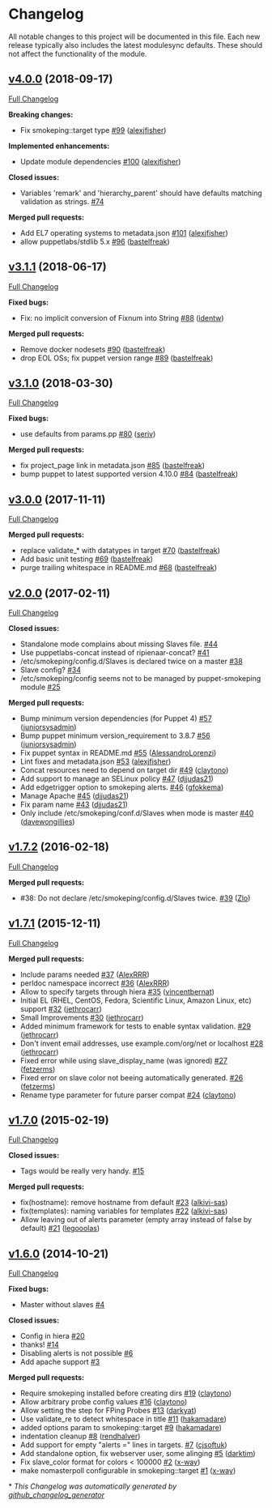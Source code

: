 # Changelog

All notable changes to this project will be documented in this file.
Each new release typically also includes the latest modulesync defaults.
These should not affect the functionality of the module.

## [v4.0.0](https://github.com/voxpupuli/puppet-smokeping/tree/v4.0.0) (2018-09-17)

[Full Changelog](https://github.com/voxpupuli/puppet-smokeping/compare/v3.1.1...v4.0.0)

**Breaking changes:**

- Fix smokeping::target type [\#99](https://github.com/voxpupuli/puppet-smokeping/pull/99) ([alexjfisher](https://github.com/alexjfisher))

**Implemented enhancements:**

- Update module dependencies [\#100](https://github.com/voxpupuli/puppet-smokeping/pull/100) ([alexjfisher](https://github.com/alexjfisher))

**Closed issues:**

- Variables 'remark' and 'hierarchy\_parent' should have defaults matching validation as strings. [\#74](https://github.com/voxpupuli/puppet-smokeping/issues/74)

**Merged pull requests:**

- Add EL7 operating systems to metadata.json [\#101](https://github.com/voxpupuli/puppet-smokeping/pull/101) ([alexjfisher](https://github.com/alexjfisher))
- allow puppetlabs/stdlib 5.x [\#96](https://github.com/voxpupuli/puppet-smokeping/pull/96) ([bastelfreak](https://github.com/bastelfreak))

## [v3.1.1](https://github.com/voxpupuli/puppet-smokeping/tree/v3.1.1) (2018-06-17)

[Full Changelog](https://github.com/voxpupuli/puppet-smokeping/compare/v3.1.0...v3.1.1)

**Fixed bugs:**

- Fix: no implicit conversion of Fixnum into String [\#88](https://github.com/voxpupuli/puppet-smokeping/pull/88) ([identw](https://github.com/identw))

**Merged pull requests:**

- Remove docker nodesets [\#90](https://github.com/voxpupuli/puppet-smokeping/pull/90) ([bastelfreak](https://github.com/bastelfreak))
- drop EOL OSs; fix puppet version range [\#89](https://github.com/voxpupuli/puppet-smokeping/pull/89) ([bastelfreak](https://github.com/bastelfreak))

## [v3.1.0](https://github.com/voxpupuli/puppet-smokeping/tree/v3.1.0) (2018-03-30)

[Full Changelog](https://github.com/voxpupuli/puppet-smokeping/compare/v3.0.0...v3.1.0)

**Fixed bugs:**

- use defaults from params.pp [\#80](https://github.com/voxpupuli/puppet-smokeping/pull/80) ([seriv](https://github.com/seriv))

**Merged pull requests:**

- fix project\_page link in metadata.json [\#85](https://github.com/voxpupuli/puppet-smokeping/pull/85) ([bastelfreak](https://github.com/bastelfreak))
- bump puppet to latest supported version 4.10.0 [\#84](https://github.com/voxpupuli/puppet-smokeping/pull/84) ([bastelfreak](https://github.com/bastelfreak))

## [v3.0.0](https://github.com/voxpupuli/puppet-smokeping/tree/v3.0.0) (2017-11-11)

[Full Changelog](https://github.com/voxpupuli/puppet-smokeping/compare/v2.0.0...v3.0.0)

**Merged pull requests:**

- replace validate\_\* with datatypes in target [\#70](https://github.com/voxpupuli/puppet-smokeping/pull/70) ([bastelfreak](https://github.com/bastelfreak))
- Add basic unit testing [\#69](https://github.com/voxpupuli/puppet-smokeping/pull/69) ([bastelfreak](https://github.com/bastelfreak))
- purge trailing whitespace in README.md [\#68](https://github.com/voxpupuli/puppet-smokeping/pull/68) ([bastelfreak](https://github.com/bastelfreak))

## [v2.0.0](https://github.com/voxpupuli/puppet-smokeping/tree/v2.0.0) (2017-02-11)

[Full Changelog](https://github.com/voxpupuli/puppet-smokeping/compare/v1.7.2...v2.0.0)

**Closed issues:**

- Standalone mode complains about missing Slaves file. [\#44](https://github.com/voxpupuli/puppet-smokeping/issues/44)
- Use puppetlabs-concat instead of ripienaar-concat? [\#41](https://github.com/voxpupuli/puppet-smokeping/issues/41)
- /etc/smokeping/config.d/Slaves is declared twice on a master [\#38](https://github.com/voxpupuli/puppet-smokeping/issues/38)
- Slave config? [\#34](https://github.com/voxpupuli/puppet-smokeping/issues/34)
- /etc/smokeping/config seems not to be managed by puppet-smokeping module [\#25](https://github.com/voxpupuli/puppet-smokeping/issues/25)

**Merged pull requests:**

- Bump minimum version dependencies \(for Puppet 4\) [\#57](https://github.com/voxpupuli/puppet-smokeping/pull/57) ([juniorsysadmin](https://github.com/juniorsysadmin))
- Bump puppet minimum version\_requirement to 3.8.7 [\#56](https://github.com/voxpupuli/puppet-smokeping/pull/56) ([juniorsysadmin](https://github.com/juniorsysadmin))
- Fix puppet syntax in README.md [\#55](https://github.com/voxpupuli/puppet-smokeping/pull/55) ([AlessandroLorenzi](https://github.com/AlessandroLorenzi))
- Lint fixes and metadata.json [\#53](https://github.com/voxpupuli/puppet-smokeping/pull/53) ([alexjfisher](https://github.com/alexjfisher))
- Concat resources need to depend on target dir [\#49](https://github.com/voxpupuli/puppet-smokeping/pull/49) ([claytono](https://github.com/claytono))
- Add support to manage an SELinux policy [\#47](https://github.com/voxpupuli/puppet-smokeping/pull/47) ([djjudas21](https://github.com/djjudas21))
- Add edgetrigger option to smokeping alerts. [\#46](https://github.com/voxpupuli/puppet-smokeping/pull/46) ([gfokkema](https://github.com/gfokkema))
- Manage Apache [\#45](https://github.com/voxpupuli/puppet-smokeping/pull/45) ([djjudas21](https://github.com/djjudas21))
- Fix param name [\#43](https://github.com/voxpupuli/puppet-smokeping/pull/43) ([djjudas21](https://github.com/djjudas21))
- Only include /etc/smokeping/conf.d/Slaves when mode is master [\#40](https://github.com/voxpupuli/puppet-smokeping/pull/40) ([davewongillies](https://github.com/davewongillies))

## [v1.7.2](https://github.com/voxpupuli/puppet-smokeping/tree/v1.7.2) (2016-02-18)

[Full Changelog](https://github.com/voxpupuli/puppet-smokeping/compare/v1.7.1...v1.7.2)

**Merged pull requests:**

- \#38: Do not declare /etc/smokeping/config.d/Slaves twice. [\#39](https://github.com/voxpupuli/puppet-smokeping/pull/39) ([Zlo](https://github.com/Zlo))

## [v1.7.1](https://github.com/voxpupuli/puppet-smokeping/tree/v1.7.1) (2015-12-11)

[Full Changelog](https://github.com/voxpupuli/puppet-smokeping/compare/v1.7.0...v1.7.1)

**Merged pull requests:**

- Include params needed [\#37](https://github.com/voxpupuli/puppet-smokeping/pull/37) ([AlexRRR](https://github.com/AlexRRR))
- perldoc namespace incorrect [\#36](https://github.com/voxpupuli/puppet-smokeping/pull/36) ([AlexRRR](https://github.com/AlexRRR))
- Allow to specify targets through hiera [\#35](https://github.com/voxpupuli/puppet-smokeping/pull/35) ([vincentbernat](https://github.com/vincentbernat))
- Initial EL \(RHEL, CentOS, Fedora, Scientific Linux, Amazon Linux, etc\) support [\#32](https://github.com/voxpupuli/puppet-smokeping/pull/32) ([jethrocarr](https://github.com/jethrocarr))
- Small Improvements [\#30](https://github.com/voxpupuli/puppet-smokeping/pull/30) ([jethrocarr](https://github.com/jethrocarr))
- Added minimum framework for tests to enable syntax validation. [\#29](https://github.com/voxpupuli/puppet-smokeping/pull/29) ([jethrocarr](https://github.com/jethrocarr))
- Don't invent email addresses, use example.com/org/net or localhost [\#28](https://github.com/voxpupuli/puppet-smokeping/pull/28) ([jethrocarr](https://github.com/jethrocarr))
- Fixed error while using slave\_display\_name \(was ignored\) [\#27](https://github.com/voxpupuli/puppet-smokeping/pull/27) ([fetzerms](https://github.com/fetzerms))
- Fixed error on slave color not beeing automatically generated. [\#26](https://github.com/voxpupuli/puppet-smokeping/pull/26) ([fetzerms](https://github.com/fetzerms))
- Rename type parameter for future parser compat [\#24](https://github.com/voxpupuli/puppet-smokeping/pull/24) ([claytono](https://github.com/claytono))

## [v1.7.0](https://github.com/voxpupuli/puppet-smokeping/tree/v1.7.0) (2015-02-19)

[Full Changelog](https://github.com/voxpupuli/puppet-smokeping/compare/v1.6.0...v1.7.0)

**Closed issues:**

- Tags would be really very handy. [\#15](https://github.com/voxpupuli/puppet-smokeping/issues/15)

**Merged pull requests:**

- fix\(hostname\): remove hostname from default [\#23](https://github.com/voxpupuli/puppet-smokeping/pull/23) ([alkivi-sas](https://github.com/alkivi-sas))
- fix\(templates\): naming variables for templates [\#22](https://github.com/voxpupuli/puppet-smokeping/pull/22) ([alkivi-sas](https://github.com/alkivi-sas))
- Allow leaving out of alerts parameter \(empty array instead of false by default\) [\#21](https://github.com/voxpupuli/puppet-smokeping/pull/21) ([legooolas](https://github.com/legooolas))

## [v1.6.0](https://github.com/voxpupuli/puppet-smokeping/tree/v1.6.0) (2014-10-21)

[Full Changelog](https://github.com/voxpupuli/puppet-smokeping/compare/31ac51ef6fd8b64824e632bbcbbd5e733a8392d0...v1.6.0)

**Fixed bugs:**

- Master without slaves [\#4](https://github.com/voxpupuli/puppet-smokeping/issues/4)

**Closed issues:**

- Config in hiera [\#20](https://github.com/voxpupuli/puppet-smokeping/issues/20)
- thanks! [\#14](https://github.com/voxpupuli/puppet-smokeping/issues/14)
- Disabling alerts is not possible [\#6](https://github.com/voxpupuli/puppet-smokeping/issues/6)
- Add apache support [\#3](https://github.com/voxpupuli/puppet-smokeping/issues/3)

**Merged pull requests:**

- Require smokeping installed before creating dirs [\#19](https://github.com/voxpupuli/puppet-smokeping/pull/19) ([claytono](https://github.com/claytono))
- Allow arbitrary probe config values [\#16](https://github.com/voxpupuli/puppet-smokeping/pull/16) ([claytono](https://github.com/claytono))
- Allow setting the step for FPing Probes [\#13](https://github.com/voxpupuli/puppet-smokeping/pull/13) ([darkyat](https://github.com/darkyat))
- Use validate\_re to detect whitespace in title [\#11](https://github.com/voxpupuli/puppet-smokeping/pull/11) ([hakamadare](https://github.com/hakamadare))
- added options param to smokeping::target [\#9](https://github.com/voxpupuli/puppet-smokeping/pull/9) ([hakamadare](https://github.com/hakamadare))
- indentation cleanup [\#8](https://github.com/voxpupuli/puppet-smokeping/pull/8) ([rendhalver](https://github.com/rendhalver))
- Add support for empty "alerts =" lines in targets. [\#7](https://github.com/voxpupuli/puppet-smokeping/pull/7) ([cjsoftuk](https://github.com/cjsoftuk))
- Add standalone option, fix webserver user, some alinging [\#5](https://github.com/voxpupuli/puppet-smokeping/pull/5) ([darktim](https://github.com/darktim))
- Fix slave\_color format for colors \< 100000 [\#2](https://github.com/voxpupuli/puppet-smokeping/pull/2) ([x-way](https://github.com/x-way))
- make nomasterpoll configurable in smokeping::target [\#1](https://github.com/voxpupuli/puppet-smokeping/pull/1) ([x-way](https://github.com/x-way))



\* *This Changelog was automatically generated by [github_changelog_generator](https://github.com/github-changelog-generator/github-changelog-generator)*

